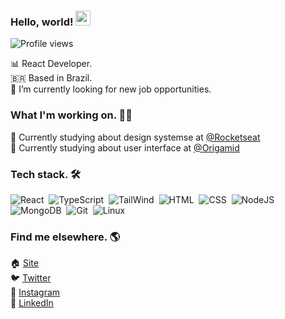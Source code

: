 
### Hello, world! <img src="https://raw.githubusercontent.com/kaueMarques/kaueMarques/master/hi.gif" width="24px">
<p align="left"> <img src="https://komarev.com/ghpvc/?username=jerryaugusto&color=9580FF&style=flat" alt="Profile views" /> </p>

📊 React Developer. <br>
🇧🇷 Based in Brazil. <br>
🔭 I’m currently looking for new job opportunities. <br>

### What I'm working on. 👨‍💻

<!-- 🙋 Currently building my personal website - [jerryaugusto.com](https://jerryaugusto.com) <br> -->
🚀 Currently studying about design systemse at [@Rocketseat](https://github.com/rocketseat) <br>
🐺 Currently studying about user interface at [@Origamid](https://github.com/origamid)


### Tech stack. 🛠

![React](https://img.shields.io/badge/-React-22212C?style=flat&logo=react&logoColor=9580FF)&nbsp;
![TypeScript](https://img.shields.io/badge/-TypeScript-22212C?style=flat&logo=typescript&logoColor=9580FF)&nbsp;
![TailWind](https://img.shields.io/badge/-TailWind-22212C?style=flat&logo=tailwindcss&logoColor=80FFEA)&nbsp;
![HTML](https://img.shields.io/badge/-HTML-22212C?style=flat&logo=html5&logoColor=FFCA80)&nbsp;
![CSS](https://img.shields.io/badge/-CSS-22212C?style=flat&logo=css3&logoColor=9580FF)&nbsp;
![NodeJS](https://img.shields.io/badge/-NodeJS-22212C?style=flat&logo=node.js&logoColor=8AFF80)&nbsp;
![MongoDB](https://img.shields.io/badge/-MongoDB-22212C?style=flat&logo=mongodb&logoColor=8AFF80)&nbsp;
![Git](https://img.shields.io/badge/-Git-22212C?style=flat&logo=git&logoColor=FFCA80)&nbsp;
![Linux](https://img.shields.io/badge/-Linux-22212C?style=flat&logo=linux&logoColor=FFCA80)&nbsp;


### Find me elsewhere. 🌎

🏠 [Site](https://jerryaugusto.com) <br>
🐦 [Twitter](https://twitter.com/jerryaugustods) <br>
📸 [Instagram](https://instagram.com/jerryaugustods) <br>
💼 [LinkedIn](https://www.linkedin.com/in/jerryaugustods) <br>

